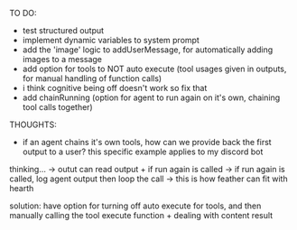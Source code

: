 TO DO:
- test structured output
- implement dynamic variables to system prompt
- add the 'image' logic to addUserMessage, for automatically adding images to a message
- add option for tools to NOT auto execute (tool usages given in outputs, for manual handling of function calls)
- i think cognitive being off doesn't work so fix that
- add chainRunning (option for agent to run again on it's own, chaining tool calls together)

THOUGHTS:
- if an agent chains it's own tools, how can we provide back the first output to a user?
this specific example applies to my discord bot

thinking...
-> outut can read output + if run again is called
-> if run again is called, log agent output then loop the call
-> this is how feather can fit with hearth

solution: have option for turning off auto execute for tools, and then manually calling the tool execute function + dealing with content result